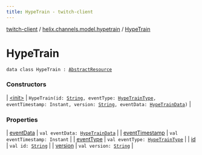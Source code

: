 ```yaml
---
title: HypeTrain - twitch-client
---
```


[twitch-client](../../index.html) / [helix.channels.model.hypetrain](../index.html) / [HypeTrain](./index.html)

# HypeTrain

`data class HypeTrain : `[`AbstractResource`](../../helix.http.model/-abstract-resource/index.html)

### Constructors

| [&lt;init&gt;](-init-.html) | `HypeTrain(id: `[`String`](https://kotlinlang.org/api/latest/jvm/stdlib/kotlin/-string/index.html)`, eventType: `[`HypeTrainType`](../-hype-train-type/index.html)`, eventTimestamp: Instant, version: `[`String`](https://kotlinlang.org/api/latest/jvm/stdlib/kotlin/-string/index.html)`, eventData: `[`HypeTrainData`](../-hype-train-data/index.html)`)` |

### Properties

| [eventData](event-data.html) | `val eventData: `[`HypeTrainData`](../-hype-train-data/index.html) |
| [eventTimestamp](event-timestamp.html) | `val eventTimestamp: Instant` |
| [eventType](event-type.html) | `val eventType: `[`HypeTrainType`](../-hype-train-type/index.html) |
| [id](id.html) | `val id: `[`String`](https://kotlinlang.org/api/latest/jvm/stdlib/kotlin/-string/index.html) |
| [version](version.html) | `val version: `[`String`](https://kotlinlang.org/api/latest/jvm/stdlib/kotlin/-string/index.html) |

